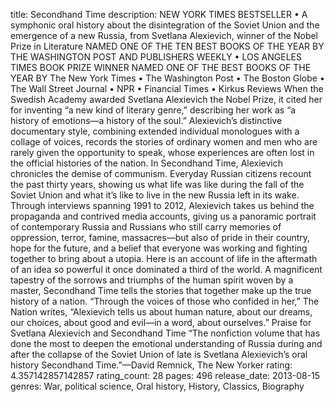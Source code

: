 title: Secondhand Time
description: NEW YORK TIMES BESTSELLER • A symphonic oral history about the disintegration of the Soviet Union and the emergence of a new Russia, from Svetlana Alexievich, winner of the Nobel Prize in Literature NAMED ONE OF THE TEN BEST BOOKS OF THE YEAR BY THE WASHINGTON POST AND PUBLISHERS WEEKLY • LOS ANGELES TIMES BOOK PRIZE WINNER NAMED ONE OF THE BEST BOOKS OF THE YEAR BY The New York Times • The Washington Post • The Boston Globe • The Wall Street Journal • NPR • Financial Times • Kirkus Reviews When the Swedish Academy awarded Svetlana Alexievich the Nobel Prize, it cited her for inventing “a new kind of literary genre,” describing her work as “a history of emotions—a history of the soul.” Alexievich’s distinctive documentary style, combining extended individual monologues with a collage of voices, records the stories of ordinary women and men who are rarely given the opportunity to speak, whose experiences are often lost in the official histories of the nation. In Secondhand Time, Alexievich chronicles the demise of communism. Everyday Russian citizens recount the past thirty years, showing us what life was like during the fall of the Soviet Union and what it’s like to live in the new Russia left in its wake. Through interviews spanning 1991 to 2012, Alexievich takes us behind the propaganda and contrived media accounts, giving us a panoramic portrait of contemporary Russia and Russians who still carry memories of oppression, terror, famine, massacres—but also of pride in their country, hope for the future, and a belief that everyone was working and fighting together to bring about a utopia. Here is an account of life in the aftermath of an idea so powerful it once dominated a third of the world. A magnificent tapestry of the sorrows and triumphs of the human spirit woven by a master, Secondhand Time tells the stories that together make up the true history of a nation. “Through the voices of those who confided in her,” The Nation writes, “Alexievich tells us about human nature, about our dreams, our choices, about good and evil—in a word, about ourselves.” Praise for Svetlana Alexievich and Secondhand Time “The nonfiction volume that has done the most to deepen the emotional understanding of Russia during and after the collapse of the Soviet Union of late is Svetlana Alexievich’s oral history Secondhand Time.”—David Remnick, The New Yorker
rating: 4.357142857142857
rating_count: 28
pages: 496
release_date: 2013-08-15
genres: War, political science, Oral history, History, Classics, Biography